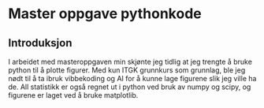 # Master oppgave pythonkode

## Introduksjon

I arbeidet med masteroppgaven min skjønte jeg tidlig at jeg trengte å bruke python til å plotte figurer. Med kun ITGK grunnkurs som grunnlag, ble jeg nødt til å ta ibruk vibbekoding og AI for å kunne lage figurene slik jeg ville ha de. 
All statistikk er også regnet ut i python ved bruk av numpy og scipy, og figurene er laget ved å bruke matplotlib. 

